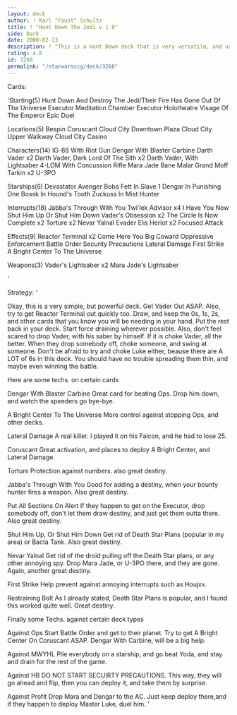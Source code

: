```yaml
---
layout: deck
author: ! Karl "Faust" Schultz
title: ! "Hunt Down The Jedi v 1 0"
side: Dark
date: 2000-02-13
description: ! "This is a Hunt Down deck that is very versatile, and uses high destinies."
rating: 4.0
id: 3268
permalink: "/starwarsccg/deck/3268"
---
```

Cards: 

'Starting(5)
Hunt Down And Destroy The Jedi/Their Fire Has Gone Out Of The Universe
Executor Meditation Chamber
Executor Holotheatre
Visage Of The Emperor
Epic Duel

Locations(5)
Bespin
Coruscant
Cloud City Downtown Plaza
Cloud City Upper Walkway
Cloud City Casino

Characters(14)
IG-88 With Riot Gun
Dengar With Blaster Carbine
Darth Vader x2
Darth Vader, Dark Lord Of The Sith x2
Darth Vader, With Lightsaber
4-LOM With Concussion Rifle
Mara Jade
Bane Malar
Grand Moff Tarkin x2
U-3PO

Starships(6)
Devastator
Avenger
Boba Fett In Slave 1
Dengar In Punishing One
Bossk In Hound's Tooth
Zuckuss In Mist Hunter

Interrupts(18)
Jabba's Through With You
Twi'lek Advisor x4
I Have You Now
Shut Him Up Or Shut Him Down
Vader's Obsession x2
The Circle Is Now Complete x2
Torture x2
Nevar Yalnal
Evader
Elis Herlot x2
Focused Attack

Effects(9)
Reactor Terminal x2
Come Here You Big Coward
Oppressive Enforcement
Battle Order
Security Precautions
Lateral Damage
First Strike
A Bright Center To The Universe

Weapons(3)
Vader's Lightsaber x2
Mara Jade's Lightsaber

'

Strategy: '

Okay, this is a very simple, but powerful deck.  Get Vader Out ASAP.  Also, try to get Reactor Terminal out quickly too.  Draw, and keep the 0s, 1s, 2s, and other cards that you know you will be needing in your hand.  Put the rest back in your deck.	Start force draining wherever possible.  Also, don't feel scared to drop Vader, with his saber by himself.  If it is choke Vader, all the better.  When they drop somebody off, choke someone, and swing at someone.  Don't be afraid to try and choke Luke either, beause there are A LOT of 6s in this deck.  You should have no trouble spreading them thin, and maybe even winning the battle.

Here are some techs. on certain cards

Dengar With Blaster Carbine Great card for beating Ops.  Drop him down, and watch the speeders go bye-bye.

A Bright Center To The Universe More control against stopping Ops, and other decks.

Lateral Damage A real killer.	I played it on his Falcon, and he had to lose 25.

Coruscant Great activation, and places to deploy A Bright Center, and Lateral Damage.

Torture Protection against numbers. also great destiny.

Jabba's Through With You Good for adding a destiny, when your bounty hunter fires a weapon.  Also great destiny.

Put All Sections On Alert If they happen to get on the Executor, drop somebody off, don't let them draw destiny, and just get them outta there.  Also great destiny.

Shut Him Up, Or Shut Him Down Get rid of Death Star Plans (popular in my area) or Bacta Tank.	Also great destiny.

Nevar Yalnal Get rid of the droid pulling off the Death Star plans, or any other annoying spy.  Drop Mara Jade, or U-3PO there, and they are gone.  Again, another great destiny.

First Strike Help prevent against annoying interrupts such as Houjxx.

Restraining Bolt As I already stated, Death Star Plans is popular, and I found this worked quite well.  Great destiny.

Finally some Techs. against certain deck types

Against Ops Start Battle Order and get to their planet.  Try to get A Bright Center On Coruscant ASAP. Dengar With Carbine, will be a big help.

Against MWYHL Pile everybody on a starship, and go beat Yoda, and stay and drain for the rest of the game.

Against HB DO NOT START SECUIRTY PRECAUTIONS.	This way, they will go ahead and flip, then you can deploy it, and take them by surprise.

Against Profit Drop Mara and Dengar to the AC. Just keep deploy there,and if they happen to deploy Master Luke, duel him. '
